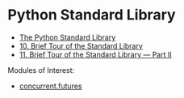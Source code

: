 # Python Standard Library

- [The Python Standard Library](https://docs.python.org/3/library/index.html)
- [10. Brief Tour of the Standard Library](https://docs.python.org/3/tutorial/stdlib.html)
- [11. Brief Tour of the Standard Library — Part II](https://docs.python.org/3/tutorial/stdlib2.html)


Modules of Interest:
- [concurrent.futures](https://docs.python.org/3/library/concurrent.futures.html)
